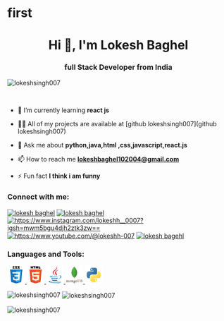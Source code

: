 # first
<h1 align="center">Hi 👋, I'm Lokesh Baghel</h1>
<h3 align="center">full Stack Developer from India</h3>

<p align="left"> <img src="https://komarev.com/ghpvc/?username=lokeshsingh007&label=Profile%20views&color=0e75b6&style=flat" alt="lokeshsingh007" /> </p>

<p align="left"> <a href="https://twitter.com/" target="blank"><img src="https://img.shields.io/twitter/follow/?logo=twitter&style=for-the-badge" alt="" /></a> </p>

- 🌱 I’m currently learning **react js**

- 👨‍💻 All of my projects are available at [github lokeshsingh007](github lokeshsingh007)

- 💬 Ask me about **python,java,html ,css,javascript,react.js**

- 📫 How to reach me **lokeshbaghel102004@gmail.com**

- ⚡ Fun fact **I think i am funny**

<h3 align="left">Connect with me:</h3>
<p align="left">
<a href="https://linkedin.com/in/lokesh baghel" target="blank"><img align="center" src="https://raw.githubusercontent.com/rahuldkjain/github-profile-readme-generator/master/src/images/icons/Social/linked-in-alt.svg" alt="lokesh baghel" height="30" width="40" /></a>
<a href="https://fb.com/lokesh baghel" target="blank"><img align="center" src="https://raw.githubusercontent.com/rahuldkjain/github-profile-readme-generator/master/src/images/icons/Social/facebook.svg" alt="lokesh baghel" height="30" width="40" /></a>
<a href="https://instagram.com/https://www.instagram.com/lokeshh__0007?igsh=mwm5bgu4djh2ztk3zw==" target="blank"><img align="center" src="https://raw.githubusercontent.com/rahuldkjain/github-profile-readme-generator/master/src/images/icons/Social/instagram.svg" alt="https://www.instagram.com/lokeshh__0007?igsh=mwm5bgu4djh2ztk3zw==" height="30" width="40" /></a>
<a href="https://www.youtube.com/c/https://www.youtube.com/@lokeshh-007" target="blank"><img align="center" src="https://raw.githubusercontent.com/rahuldkjain/github-profile-readme-generator/master/src/images/icons/Social/youtube.svg" alt="https://www.youtube.com/@lokeshh-007" height="30" width="40" /></a>
<a href="https://www.hackerrank.com/lokesh bagehl" target="blank"><img align="center" src="https://raw.githubusercontent.com/rahuldkjain/github-profile-readme-generator/master/src/images/icons/Social/hackerrank.svg" alt="lokesh bagehl" height="30" width="40" /></a>
</p>

<h3 align="left">Languages and Tools:</h3>
<p align="left"> <a href="https://www.w3schools.com/css/" target="_blank" rel="noreferrer"> <img src="https://raw.githubusercontent.com/devicons/devicon/master/icons/css3/css3-original-wordmark.svg" alt="css3" width="40" height="40"/> </a> <a href="https://www.w3.org/html/" target="_blank" rel="noreferrer"> <img src="https://raw.githubusercontent.com/devicons/devicon/master/icons/html5/html5-original-wordmark.svg" alt="html5" width="40" height="40"/> </a> <a href="https://www.java.com" target="_blank" rel="noreferrer"> <img src="https://raw.githubusercontent.com/devicons/devicon/master/icons/java/java-original.svg" alt="java" width="40" height="40"/> </a> <a href="https://www.mongodb.com/" target="_blank" rel="noreferrer"> <img src="https://raw.githubusercontent.com/devicons/devicon/master/icons/mongodb/mongodb-original-wordmark.svg" alt="mongodb" width="40" height="40"/> </a> <a href="https://www.python.org" target="_blank" rel="noreferrer"> <img src="https://raw.githubusercontent.com/devicons/devicon/master/icons/python/python-original.svg" alt="python" width="40" height="40"/> </a> </p>

<p><img align="left" src="https://github-readme-stats.vercel.app/api/top-langs?username=lokeshsingh007&show_icons=true&locale=en&layout=compact" alt="lokeshsingh007" /></p>

<p>&nbsp;<img align="center" src="https://github-readme-stats.vercel.app/api?username=lokeshsingh007&show_icons=true&locale=en" alt="lokeshsingh007" /></p>

<p><img align="center" src="https://github-readme-streak-stats.herokuapp.com/?user=lokeshsingh007&" alt="lokeshsingh007" /></p>
